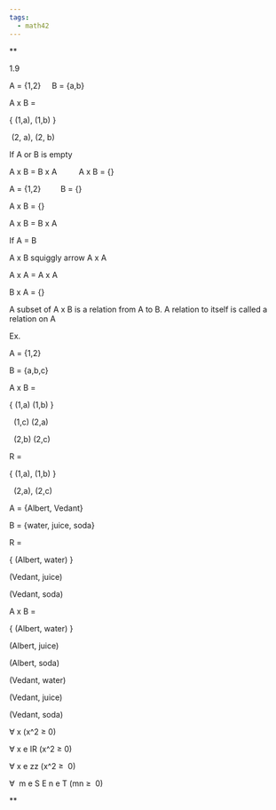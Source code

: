 ```yaml
---
tags:
  - math42
---
```

**

1.9

  

A = {1,2}     B = {a,b}

A x B = 

{ (1,a), (1,b) }

 (2, a), (2, b)

  

If A or B is empty

A x B = B x A          A x B = {}

  

A = {1,2}         B = {}

A x B = {}

  

A x B = B x A

If A = B

  

A x B squiggly arrow A x A

A x A = A x A

B x A = {}

  

A subset of A x B is a relation from A to B. A relation to itself is called a relation on A

  

Ex. 

A = {1,2}

B = {a,b,c}

  

A x B = 

{ (1,a) (1,b) }

  (1,c) (2,a)

  (2,b) (2,c)

  

R =

{ (1,a), (1,b) }

  (2,a), (2,c)

  

A = {Albert, Vedant}

B = {water, juice, soda}

  

R = 

{ (Albert, water) }

(Vedant, juice)

(Vedant, soda)

  

A x B = 

{ (Albert, water) }

(Albert, juice)

(Albert, soda)

(Vedant, water)

(Vedant, juice)

(Vedant, soda)

  

∀ x (x^2 ≥ 0)

  

∀ x e IR (x^2 ≥ 0)

  

∀ x e zz (x^2 ≥  0)

  
  

∀  m e S E n e T (mn ≥  0)

  
  
**